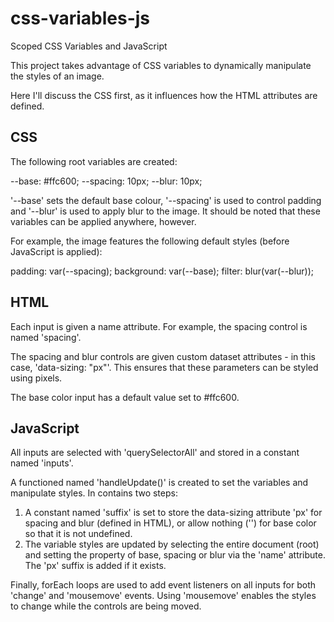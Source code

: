 # css-variables-js
Scoped CSS Variables and JavaScript

This project takes advantage of CSS variables to dynamically manipulate the styles of an image.

Here I'll discuss the CSS first, as it influences how the HTML attributes are defined.

## CSS
The following root variables are created:

--base: #ffc600;
--spacing: 10px;
--blur: 10px;

'--base' sets the default base colour, '--spacing' is used to control padding and '--blur' is used to apply blur to the image. It should be noted that these variables can be applied anywhere, however.

For example, the image features the following default styles (before JavaScript is applied):

padding: var(--spacing);
background: var(--base);
filter: blur(var(--blur));

## HTML
Each input is given a name attribute. For example, the spacing control is named 'spacing'.

The spacing and blur controls are given custom dataset attributes - in this case, 'data-sizing: "px"'. This ensures that these parameters can be styled using pixels.

The base color input has a default value set to #ffc600.

## JavaScript
All inputs are selected with 'querySelectorAll' and stored in a constant named 'inputs'.

A functioned named 'handleUpdate()' is created to set the variables and manipulate styles. In contains two steps:

<ol>
  <li>A constant named 'suffix' is set to store the data-sizing attribute 'px' for spacing and blur (defined in HTML), or allow nothing ('') for base color so that it is not undefined.</li>
  <li>The variable styles are updated by selecting the entire document (root) and setting the property of base, spacing or blur via the 'name' attribute. The 'px' suffix is added if it exists.</li>
</ol>

Finally, forEach loops are used to add event listeners on all inputs for both 'change' and 'mousemove' events. Using 'mousemove' enables the styles to change while the controls are being moved.
